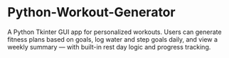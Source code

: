 # Python-Workout-Generator
A Python Tkinter GUI app for personalized workouts. Users can generate fitness plans based on goals, log water and step goals daily, and view a weekly summary — with built-in rest day logic and progress tracking.
